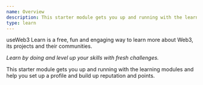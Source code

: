 ```yaml
---
name: Overview
description: This starter module gets you up and running with the learning modules of useWeb3.
type: learn
---
```


useWeb3 Learn is a free, fun and engaging way to learn more about Web3, its projects and their communities.

_Learn by doing and level up your skills with fresh challenges._

This starter module gets you up and running with the learning modules and help you set up a profile and build up reputation and points.

